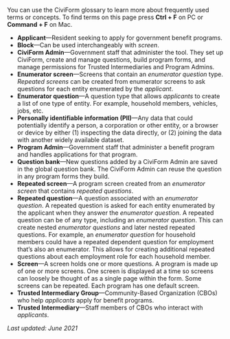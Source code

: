 ​You can use the CiviForm glossary to learn more about frequently used terms or concepts. To find terms on this page press **Ctrl + F** on PC or **Command + F** on Mac.

* **Applicant**—Resident seeking to apply for government benefit programs.
* **Block**—Can be used interchangeably with _screen_.
* **CiviForm Admin**—Government staff that administer the tool. They set up CiviForm, create and manage questions, build program forms, and manage permissions for Trusted Intermediaries and Program Admins.
* **Enumerator screen**—Screens that contain an _enumerator question_ type. _Repeated screens_ can be created from enumerator screens to ask questions for each entity enumerated by the _applicant_. 
* **Enumerator question**—A question type that allows _applicants_ to create a list of one type of entity. For example, household members, vehicles, jobs, etc.
* **Personally identifiable information (PII)**—Any data that could potentially identify a person, a corporation or other entity, or a browser or device by either (1) inspecting the data directly, or (2) joining the data with another widely available dataset.
* **Program Admin**—Government staff that administer a benefit program and handles applications for that program.
* **Question bank**—New questions added by a CiviForm Admin are saved in the global question bank. The CiviForm Admin can reuse the question in any program forms they build.
* **Repeated screen**—A program screen created from an _enumerator screen_ that contains _repeated questions_.
* **Repeated question**—A question associated with an _enumerator question_. A repeated question is asked for each entity enumerated by the applicant when they answer the _enumerator question_. A repeated question can be of any type, including an _enumerator question_. This can create nested _enumerator questions_ and later nested repeated questions. For example, an _enumerator question_ for household members could have a repeated dependent question for employment that’s also an enumerator. This allows for creating additional repeated questions about each employment role for each household member.
* **Screen**—A screen holds one or more questions. A program is made up of one or more screens. One screen is displayed at a time so screens can loosely be thought of as a single page within the form. Some screens can be repeated. Each program has one default screen.
* **Trusted Intermediary Group**—Community-Based Organization (CBOs) who help _applicants_ apply for benefit programs.
* **Trusted Intermediary**—Staff members of CBOs who interact with _applicants_.

_Last updated: June 2021_